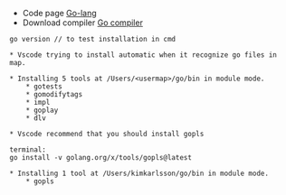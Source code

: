 * Code page [Go-lang](https://go.dev/)
* Download compiler [Go compiler](https://go.dev/dl/)

```shell
go version // to test installation in cmd
```

```vscode
* Vscode trying to install automatic when it recognize go files in map.

* Installing 5 tools at /Users/<usermap>/go/bin in module mode.
	* gotests
	* gomodifytags
	* impl
	* goplay
	* dlv
```

```Vscode
* Vscode recommend that you should install gopls

terminal:
go install -v golang.org/x/tools/gopls@latest

* Installing 1 tool at /Users/kimkarlsson/go/bin in module mode.
	* gopls
```
